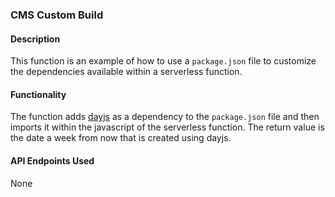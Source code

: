 ### CMS Custom Build
#### Description
This function is an example of how to use a `package.json` file to customize the dependencies available within a serverless function.

#### Functionality
The function adds [dayjs](https://github.com/iamkun/dayjs) as a dependency to the `package.json` file and then imports it within the javascript of the serverless function. The return value is the date a week from now that is created using dayjs.

#### API Endpoints Used
None
